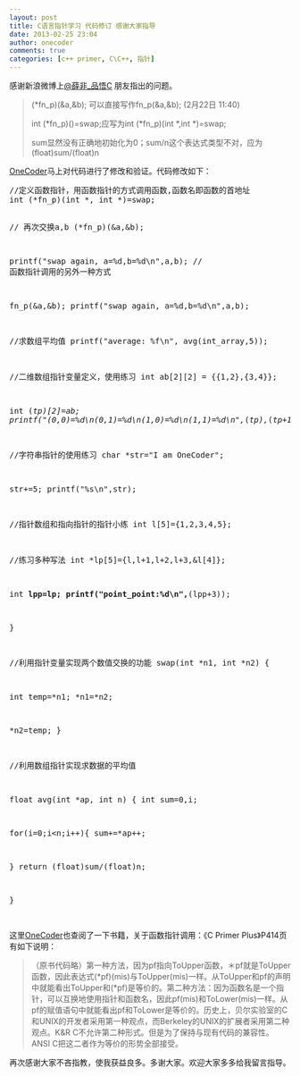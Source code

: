 ```yaml
---
layout: post
title: C语言指针学习 代码修订 感谢大家指导
date: 2013-02-25 23:04
author: onecoder
comments: true
categories: [c++ primer, C\C++, 指针]
---
```

<p>
	感谢新浪微博上<a href="http://weibo.com/2781971343">@薛非_品悟C</a> 朋友指出的问题。</p>
<blockquote>
	<p>
		(*fn_p)(&amp;a,&amp;b); 可以直接写作fn_p(&amp;a,&amp;b); (2月22日 11:40)</p>
	<p>
		int (*fn_p)()=swap;应写为int (*fn_p)(int *,int *)=swap;</p>
	<p>
		sum显然没有正确地初始化为0；sum/n这个表达式类型不对，应为(float)sum/(float)n</p>
</blockquote>
<p>
	<a href="http://www.coderli.com">OneCoder</a>马上对代码进行了修改和验证。代码修改如下：</p>
<pre class="brush:cpp;first-line:1;pad-line-numbers:true;highlight:null;collapse:false;">
//定义函数指针，用函数指针的方式调用函数,函数名即函数的首地址
int (*fn_p)(int *, int *)=swap;

// 再次交换a,b
(*fn_p)(&amp;a,&amp;b);

printf(&quot;swap again, a=%d,b=%d\n&quot;,a,b);
// 函数指针调用的另外一种方式

fn_p(&amp;a,&amp;b);
printf(&quot;swap again, a=%d,b=%d\n&quot;,a,b);

//求数组平均值
printf(&quot;average: %f\n&quot;, avg(int_array,5));

//二维数组指针变量定义，使用练习
int ab[2][2] = {{1,2},{3,4}};

int (*tp)[2]=ab;
printf(&quot;(0,0)=%d\n(0,1)=%d\n(1,0)=%d\n(1,1)=%d\n&quot;,*(*tp),*(*tp+1),tp[1][0],*(tp[1]+1));

//字符串指针的使用练习
char *str=&quot;I am OneCoder&quot;;

str+=5;
printf(&quot;%s\n&quot;,str);

//指针数组和指向指针的指针小练
int l[5]={1,2,3,4,5};

//练习多种写法
int *lp[5]={l,l+1,l+2,l+3,&amp;l[4]};

int **lpp=lp;
printf(&quot;point_point:%d\n&quot;,**(lpp+3));

}


//利用指针变量实现两个数值交换的功能
swap(int *n1, int *n2) {

int temp=*n1;
*n1=*n2;

*n2=temp;
}

//利用数组指针实现求数据的平均值

float avg(int *ap, int n) {
  int sum=0,i;

  for(i=0;i&lt;n;i++){
   sum+=*ap++;

  }
  return (float)sum/(float)n;

}

</pre>
<p>
	这里<a href="http://www.coderli.com">OneCoder</a>也查阅了一下书籍，关于函数指针调用：《C Primer Plus》P414页有如下说明：</p>
<blockquote>
	<p>
		（原书代码略）第一种方法，因为pf指向ToUpper函数，＊pf就是ToUpper函数，因此表达式(*pf)(mis)与ToUpper(mis)一样。从ToUpper和pf的声明中就能看出ToUpper和(*pf)是等价的。第二种方法：因为函数名是一个指针，可以互换地使用指针和函数名，因此pf(mis)和ToLower(mis)一样。从pf的赋值语句中就能看出pf和ToLower是等价的。历史上，贝尔实验室的C和UNIX的开发者采用第一种观点，而Berkeley的UNIX的扩展者采用第二种观点。K&amp;R C不允许第二种形式。但是为了保持与现有代码的兼容性。ANSI C把这二者作为等价的形势全部接受。</p>
</blockquote>
<p>
	再次感谢大家不吝指教，使我获益良多。多谢大家。欢迎大家多多给我留言指导。</p>

